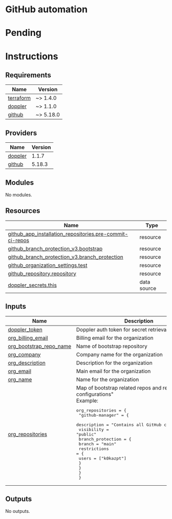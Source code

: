 # GitHub automation


# Pending


# Instructions

<!-- BEGINNING OF PRE-COMMIT-TERRAFORM DOCS HOOK -->
## Requirements

| Name | Version |
|------|---------|
| <a name="requirement_terraform"></a> [terraform](#requirement\_terraform) | ~> 1.4.0 |
| <a name="requirement_doppler"></a> [doppler](#requirement\_doppler) | ~> 1.1.0 |
| <a name="requirement_github"></a> [github](#requirement\_github) | ~> 5.18.0 |

## Providers

| Name | Version |
|------|---------|
| <a name="provider_doppler"></a> [doppler](#provider\_doppler) | 1.1.7 |
| <a name="provider_github"></a> [github](#provider\_github) | 5.18.3 |

## Modules

No modules.

## Resources

| Name | Type |
|------|------|
| [github_app_installation_repositories.pre-commit-ci-repos](https://registry.terraform.io/providers/integrations/github/latest/docs/resources/app_installation_repositories) | resource |
| [github_branch_protection_v3.bootstrap](https://registry.terraform.io/providers/integrations/github/latest/docs/resources/branch_protection_v3) | resource |
| [github_branch_protection_v3.branch_protection](https://registry.terraform.io/providers/integrations/github/latest/docs/resources/branch_protection_v3) | resource |
| [github_organization_settings.test](https://registry.terraform.io/providers/integrations/github/latest/docs/resources/organization_settings) | resource |
| [github_repository.repository](https://registry.terraform.io/providers/integrations/github/latest/docs/resources/repository) | resource |
| [doppler_secrets.this](https://registry.terraform.io/providers/DopplerHQ/doppler/latest/docs/data-sources/secrets) | data source |

## Inputs

| Name | Description | Type | Default | Required |
|------|-------------|------|---------|:--------:|
| <a name="input_doppler_token"></a> [doppler\_token](#input\_doppler\_token) | Doppler auth token for secret retrieval. | `string` | `""` | no |
| <a name="input_org_billing_email"></a> [org\_billing\_email](#input\_org\_billing\_email) | Billing email for the organization | `string` | n/a | yes |
| <a name="input_org_bootstrap_repo_name"></a> [org\_bootstrap\_repo\_name](#input\_org\_bootstrap\_repo\_name) | Name of bootstrap repository | `string` | n/a | yes |
| <a name="input_org_company"></a> [org\_company](#input\_org\_company) | Company name for the organization | `string` | n/a | yes |
| <a name="input_org_description"></a> [org\_description](#input\_org\_description) | Description for the organization | `string` | n/a | yes |
| <a name="input_org_email"></a> [org\_email](#input\_org\_email) | Main email for the organization | `string` | n/a | yes |
| <a name="input_org_name"></a> [org\_name](#input\_org\_name) | Name for the organization | `string` | n/a | yes |
| <a name="input_org_repositories"></a> [org\_repositories](#input\_org\_repositories) | Map of bootstrap related repos and respective configurations"<br>  Example:<pre>org_repositories = {<br>    "github-manager" = {<br>      description = "Contains all GitHub configurations"<br>      visibility = "public"<br>      branch_protection = {<br>        branch       = "main"<br>        restrictions = {<br>          users = ["k0kazpt"]<br>        }<br>      }<br>    }<br>  }</pre> | `any` | n/a | yes |

## Outputs

No outputs.
<!-- END OF PRE-COMMIT-TERRAFORM DOCS HOOK -->
